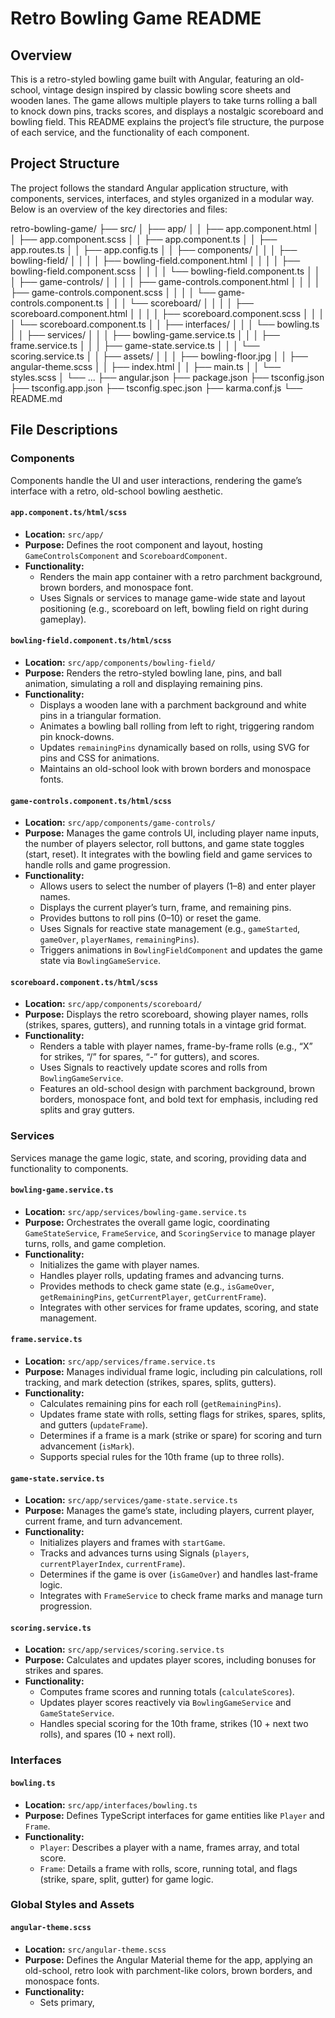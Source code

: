 # Retro Bowling Game README

## Overview

This is a retro-styled bowling game built with Angular, featuring an old-school, vintage design inspired by classic bowling score sheets and wooden lanes. The game allows multiple players to take turns rolling a ball to knock down pins, tracks scores, and displays a nostalgic scoreboard and bowling field. This README explains the project’s file structure, the purpose of each service, and the functionality of each component.

## Project Structure

The project follows the standard Angular application structure, with components, services, interfaces, and styles organized in a modular way. Below is an overview of the key directories and files:

retro-bowling-game/
├── src/
│   ├── app/
│   │   ├── app.component.html
│   │   ├── app.component.scss
│   │   ├── app.component.ts
│   │   ├── app.routes.ts
│   │   ├── app.config.ts
│   │   ├── components/
│   │   │   ├── bowling-field/
│   │   │   │   ├── bowling-field.component.html
│   │   │   │   ├── bowling-field.component.scss
│   │   │   │   └── bowling-field.component.ts
│   │   │   ├── game-controls/
│   │   │   │   ├── game-controls.component.html
│   │   │   │   ├── game-controls.component.scss
│   │   │   │   └── game-controls.component.ts
│   │   │   └── scoreboard/
│   │   │   │   ├── scoreboard.component.html
│   │   │   │   ├── scoreboard.component.scss
│   │   │   │   └── scoreboard.component.ts
│   │   ├── interfaces/
│   │   │   └── bowling.ts
│   │   ├── services/
│   │   │   ├── bowling-game.service.ts
│   │   │   ├── frame.service.ts
│   │   │   ├── game-state.service.ts
│   │   │   └── scoring.service.ts
│   │   ├── assets/
│   │   │   ├── bowling-floor.jpg
│   │   ├── angular-theme.scss
│   │   ├── index.html
│   │   ├── main.ts
│   │   └── styles.scss
│   └── ...
├── angular.json
├── package.json
├── tsconfig.json
├── tsconfig.app.json
├── tsconfig.spec.json
├── karma.conf.js
└── README.md

## File Descriptions

### Components

Components handle the UI and user interactions, rendering the game’s interface with a retro, old-school bowling aesthetic.

#### `app.component.ts/html/scss`

* **Location:** `src/app/`
* **Purpose:** Defines the root component and layout, hosting `GameControlsComponent` and `ScoreboardComponent`.
* **Functionality:**
    * Renders the main app container with a retro parchment background, brown borders, and monospace font.
    * Uses Signals or services to manage game-wide state and layout positioning (e.g., scoreboard on left, bowling field on right during gameplay).

#### `bowling-field.component.ts/html/scss`

* **Location:** `src/app/components/bowling-field/`
* **Purpose:** Renders the retro-styled bowling lane, pins, and ball animation, simulating a roll and displaying remaining pins.
* **Functionality:**
    * Displays a wooden lane with a parchment background and white pins in a triangular formation.
    * Animates a bowling ball rolling from left to right, triggering random pin knock-downs.
    * Updates `remainingPins` dynamically based on rolls, using SVG for pins and CSS for animations.
    * Maintains an old-school look with brown borders and monospace fonts.

#### `game-controls.component.ts/html/scss`

* **Location:** `src/app/components/game-controls/`
* **Purpose:** Manages the game controls UI, including player name inputs, the number of players selector, roll buttons, and game state toggles (start, reset). It integrates with the bowling field and game services to handle rolls and game progression.
* **Functionality:**
    * Allows users to select the number of players (1–8) and enter player names.
    * Displays the current player’s turn, frame, and remaining pins.
    * Provides buttons to roll pins (0–10) or reset the game.
    * Uses Signals for reactive state management (e.g., `gameStarted`, `gameOver`, `playerNames`, `remainingPins`).
    * Triggers animations in `BowlingFieldComponent` and updates the game state via `BowlingGameService`.

#### `scoreboard.component.ts/html/scss`

* **Location:** `src/app/components/scoreboard/`
* **Purpose:** Displays the retro scoreboard, showing player names, rolls (strikes, spares, gutters), and running totals in a vintage grid format.
* **Functionality:**
    * Renders a table with player names, frame-by-frame rolls (e.g., “X” for strikes, “/” for spares, “-” for gutters), and scores.
    * Uses Signals to reactively update scores and rolls from `BowlingGameService`.
    * Features an old-school design with parchment background, brown borders, monospace font, and bold text for emphasis, including red splits and gray gutters.

### Services

Services manage the game logic, state, and scoring, providing data and functionality to components.

#### `bowling-game.service.ts`

* **Location:** `src/app/services/bowling-game.service.ts`
* **Purpose:** Orchestrates the overall game logic, coordinating `GameStateService`, `FrameService`, and `ScoringService` to manage player turns, rolls, and game completion.
* **Functionality:**
    * Initializes the game with player names.
    * Handles player rolls, updating frames and advancing turns.
    * Provides methods to check game state (e.g., `isGameOver`, `getRemainingPins`, `getCurrentPlayer`, `getCurrentFrame`).
    * Integrates with other services for frame updates, scoring, and state management.

#### `frame.service.ts`

* **Location:** `src/app/services/frame.service.ts`
* **Purpose:** Manages individual frame logic, including pin calculations, roll tracking, and mark detection (strikes, spares, splits, gutters).
* **Functionality:**
    * Calculates remaining pins for each roll (`getRemainingPins`).
    * Updates frame state with rolls, setting flags for strikes, spares, splits, and gutters (`updateFrame`).
    * Determines if a frame is a mark (strike or spare) for scoring and turn advancement (`isMark`).
    * Supports special rules for the 10th frame (up to three rolls).

#### `game-state.service.ts`

* **Location:** `src/app/services/game-state.service.ts`
* **Purpose:** Manages the game’s state, including players, current player, current frame, and turn advancement.
* **Functionality:**
    * Initializes players and frames with `startGame`.
    * Tracks and advances turns using Signals (`players`, `currentPlayerIndex`, `currentFrame`).
    * Determines if the game is over (`isGameOver`) and handles last-frame logic.
    * Integrates with `FrameService` to check frame marks and manage turn progression.

#### `scoring.service.ts`

* **Location:** `src/app/services/scoring.service.ts`
* **Purpose:** Calculates and updates player scores, including bonuses for strikes and spares.
* **Functionality:**
    * Computes frame scores and running totals (`calculateScores`).
    * Updates player scores reactively via `BowlingGameService` and `GameStateService`.
    * Handles special scoring for the 10th frame, strikes (10 + next two rolls), and spares (10 + next roll).

### Interfaces

#### `bowling.ts`

* **Location:** `src/app/interfaces/bowling.ts`
* **Purpose:** Defines TypeScript interfaces for game entities like `Player` and `Frame`.
* **Functionality:**
    * `Player`: Describes a player with a name, frames array, and total score.
    * `Frame`: Details a frame with rolls, score, running total, and flags (strike, spare, split, gutter) for game logic.

### Global Styles and Assets

#### `angular-theme.scss`

* **Location:** `src/angular-theme.scss`
* **Purpose:** Defines the Angular Material theme for the app, applying an old-school, retro look with parchment-like colors, brown borders, and monospace fonts.
* **Functionality:**
    * Sets primary,